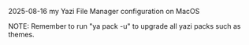 2025-08-16 my Yazi File Manager configuration on MacOS

NOTE: Remember to run "ya pack -u" to upgrade all yazi packs such as themes.
